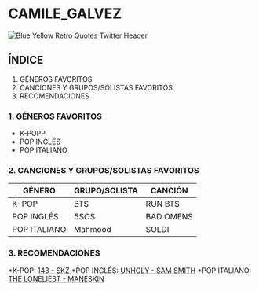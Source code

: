 # CAMILE_GALVEZ
 
![Blue Yellow Retro Quotes Twitter Header](https://user-images.githubusercontent.com/115488393/199530782-b5c54d86-9da9-49e3-99df-fff5723d72d2.png)

## ÍNDICE

1. GÉNEROS FAVORITOS 
2. CANCIONES Y GRUPOS/SOLISTAS FAVORITOS
3. RECOMENDACIONES

### 1. GÉNEROS FAVORITOS 

+ K-POPP
+ POP INGLÉS
+ POP ITALIANO

### 2. CANCIONES Y GRUPOS/SOLISTAS FAVORITOS

|   GÉNERO   | GRUPO/SOLISTA|  CANCIÓN  |
|------------|--------------|-----------|
|    K-POP   |      BTS     |  RUN BTS  | 
| POP INGLÉS |     5SOS     | BAD OMENS |
|POP ITALIANO|    Mahmood   |   SOLDI   |

### 3. RECOMENDACIONES

*K-POP: [143 - SKZ ](https://youtu.be/jYSlpC6Ud2A)
*POP INGLÉS: [UNHOLY - SAM SMITH](https://youtu.be/Uq9gPaIzbe8)
*POP ITALIANO: [THE LONELIEST - MANESKIN](https://youtu.be/odWKEfp2QMY)

